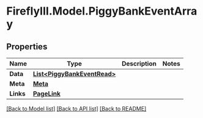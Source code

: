 # FireflyIII.Model.PiggyBankEventArray

## Properties

Name | Type | Description | Notes
------------ | ------------- | ------------- | -------------
**Data** | [**List&lt;PiggyBankEventRead&gt;**](PiggyBankEventRead.md) |  | 
**Meta** | [**Meta**](Meta.md) |  | 
**Links** | [**PageLink**](PageLink.md) |  | 

[[Back to Model list]](../README.md#documentation-for-models) [[Back to API list]](../README.md#documentation-for-api-endpoints) [[Back to README]](../README.md)

